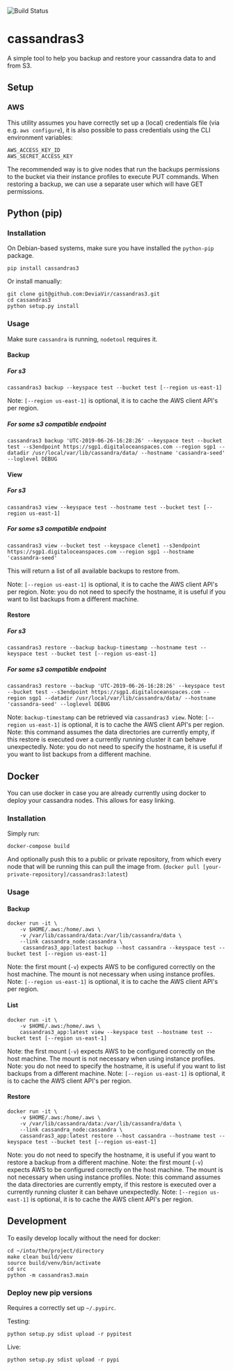 ![Build Status](https://travis-ci.org/DeviaVir/cassandras3.svg)

# cassandras3
A simple tool to help you backup and restore your cassandra data to and from S3.

## Setup

### AWS

This utility assumes you have correctly set up a (local) credentials file (via e.g. `aws configure`), it is also possible to pass credentials using the CLI environment variables:

```
AWS_ACCESS_KEY_ID
AWS_SECRET_ACCESS_KEY
```

The recommended way is to give nodes that run the backups permissions to the bucket via their instance profiles to execute PUT commands. When restoring a backup, we can use a separate user which will have GET permissions.

## Python (pip)

### Installation

On Debian-based systems, make sure you have installed the `python-pip` package.

```
pip install cassandras3
```

Or install manually:
```
git clone git@github.com:DeviaVir/cassandras3.git
cd cassandras3
python setup.py install
```

### Usage

Make sure `cassandra` is running, `nodetool` requires it.

#### Backup

##### For s3
```
cassandras3 backup --keyspace test --bucket test [--region us-east-1]
```
Note: `[--region us-east-1]` is optional, it is to cache the AWS client API's per region.

##### For some s3 compatible endpoint
```
cassandras3 backup 'UTC-2019-06-26-16:28:26' --keyspace test --bucket test --s3endpoint https://sgp1.digitaloceanspaces.com --region sgp1 --datadir /usr/local/var/lib/cassandra/data/ --hostname 'cassandra-seed' --loglevel DEBUG
```


#### View

##### For s3
```
cassandras3 view --keyspace test --hostname test --bucket test [--region us-east-1]
```

##### For some s3 compatible endpoint
```
cassandras3 view --bucket test --keyspace clenet1 --s3endpoint https://sgp1.digitaloceanspaces.com --region sgp1 --hostname 'cassandra-seed'

```

This will return a list of all available backups to restore from.

Note: `[--region us-east-1]` is optional, it is to cache the AWS client API's per region.
Note: you do not need to specify the hostname, it is useful if you want to list backups from a different machine.

#### Restore

##### For s3
```
cassandras3 restore --backup backup-timestamp --hostname test --keyspace test --bucket test [--region us-east-1]
```

##### For some s3 compatible endpoint
```
cassandras3 restore --backup 'UTC-2019-06-26-16:28:26' --keyspace test --bucket test --s3endpoint https://sgp1.digitaloceanspaces.com --region sgp1 --datadir /usr/local/var/lib/cassandra/data/ --hostname 'cassandra-seed' --loglevel DEBUG
```

Note: `backup-timestamp` can be retrieved via `cassandras3 view`.
Note: `[--region us-east-1]` is optional, it is to cache the AWS client API's per region.
Note: this command assumes the data directories are currently empty, if this restore is executed over a currently running cluster it can behave unexpectedly.
Note: you do not need to specify the hostname, it is useful if you want to list backups from a different machine.


## Docker

You can use docker in case you are already currently using docker to deploy your cassandra nodes. This allows for easy linking.

### Installation

Simply run:

```
docker-compose build
```

And optionally push this to a public or private repository, from which every node that will be running this can pull the image from. (`docker pull [your-private-repository]/cassandras3:latest`)


### Usage

#### Backup

```
docker run -it \
	-v $HOME/.aws:/home/.aws \
	-v /var/lib/cassandra/data:/var/lib/cassandra/data \
	--link cassandra_node:cassandra \
	 cassandras3_app:latest backup --host cassandra --keyspace test --bucket test [--region us-east-1]
```

Note: the first mount (`-v`) expects AWS to be configured correctly on the host machine. The mount is not necessary when using instance profiles.
Note: `[--region us-east-1]` is optional, it is to cache the AWS client API's per region.

#### List

```
docker run -it \
	-v $HOME/.aws:/home/.aws \
	cassandras3_app:latest view --keyspace test --hostname test --bucket test [--region us-east-1]
```

Note: the first mount (`-v`) expects AWS to be configured correctly on the host machine. The mount is not necessary when using instance profiles.
Note: you do not need to specify the hostname, it is useful if you want to list backups from a different machine.
Note: `[--region us-east-1]` is optional, it is to cache the AWS client API's per region.

#### Restore

```
docker run -it \
	-v $HOME/.aws:/home/.aws \
	-v /var/lib/cassandra/data:/var/lib/cassandra/data \
	--link cassandra_node:cassandra \
	cassandras3_app:latest restore --host cassandra --hostname test --keyspace test --bucket test [--region us-east-1]
```

Note: you do not need to specify the hostname, it is useful if you want to restore a backup from a different machine.
Note: the first mount (`-v`) expects AWS to be configured correctly on the host machine. The mount is not necessary when using instance profiles.
Note: this command assumes the data directories are currently empty, if this restore is executed over a currently running cluster it can behave unexpectedly.
Note: `[--region us-east-1]` is optional, it is to cache the AWS client API's per region.

## Development

To easily develop locally without the need for docker:

```
cd ~/into/the/project/directory
make clean build/venv
source build/venv/bin/activate
cd src
python -m cassandras3.main
```

### Deploy new pip versions

Requires a correctly set up `~/.pypirc`.

Testing:
```
python setup.py sdist upload -r pypitest
```

Live:
```
python setup.py sdist upload -r pypi
```

